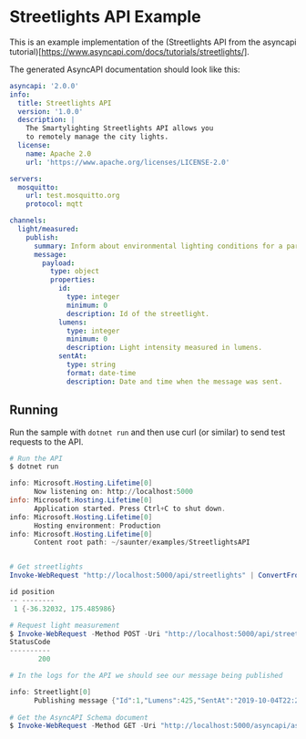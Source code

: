 # Streetlights API Example

This is an example implementation of the (Streetlights API from the asyncapi tutorial)[https://www.asyncapi.com/docs/tutorials/streetlights/].

The generated AsyncAPI documentation should look like this:

```yml
asyncapi: '2.0.0'
info:
  title: Streetlights API
  version: '1.0.0'
  description: |
    The Smartylighting Streetlights API allows you
    to remotely manage the city lights.
  license:
    name: Apache 2.0
    url: 'https://www.apache.org/licenses/LICENSE-2.0'

servers:
  mosquitto:
    url: test.mosquitto.org
    protocol: mqtt

channels:
  light/measured:
    publish:
      summary: Inform about environmental lighting conditions for a particular streetlight.
      message:
        payload:
          type: object
          properties:
            id:
              type: integer
              minimum: 0
              description: Id of the streetlight.
            lumens:
              type: integer
              minimum: 0
              description: Light intensity measured in lumens.
            sentAt:
              type: string
              format: date-time
              description: Date and time when the message was sent.
```

## Running

Run the sample with `dotnet run` and then use curl (or similar) to send test requests to the API.

```PowerShell
# Run the API
$ dotnet run

info: Microsoft.Hosting.Lifetime[0]
      Now listening on: http://localhost:5000
info: Microsoft.Hosting.Lifetime[0]
      Application started. Press Ctrl+C to shut down.
info: Microsoft.Hosting.Lifetime[0]
      Hosting environment: Production
info: Microsoft.Hosting.Lifetime[0]
      Content root path: ~/saunter/examples/StreetlightsAPI


# Get streetlights
Invoke-WebRequest "http://localhost:5000/api/streetlights" | ConvertFrom-Json

id position
-- --------
 1 {-36.32032, 175.485986}

# Request light measurement
$ Invoke-WebRequest -Method POST -Uri "http://localhost:5000/api/streetlights/1/measure-light" | Select StatusCode
StatusCode
----------
       200

# In the logs for the API we should see our message being published

info: Streetlight[0]
      Publishing message {"Id":1,"Lumens":425,"SentAt":"2019-10-04T22:22:08.884346+13:00"} to light/measured
      
# Get the AsyncAPI Schema document
$ Invoke-WebRequest -Method GET -Uri "http://localhost:5000/asyncapi/asyncapi.json"

```

